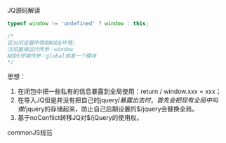 JQ源码解读

```javascript
typeof window != 'undefined' ? window : this;

/*
区分浏览器环境和NODE环境:
浏览器端运行传参：window
NODE环境传参：global或者一个模块
*/
```

思想：

1. 在闭包中把一些私有的信息暴露到全局使用：return  / window.xxx = xxx；
2. 在导入JQ但是并没有把自己的jquery/$暴露出去时，首先会把现有全局中叫做$/jquery的存储起来，防止自己后期设置的$/jquery会替换全局。
3. 基于noConflict转移JQ对$/jQuery的使用权。





commonJS规范